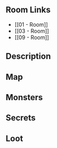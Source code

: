 ## Room Links

*  [[01 - Room]]
*  [[03 - Room]]
*  [[09 - Room]]
## Description

## Map

## Monsters

## Secrets

## Loot
